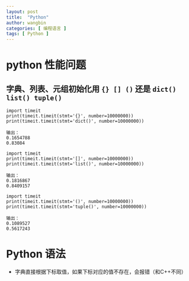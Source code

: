 ```yaml
---
layout: post
title:  "Python"
author: wangbin
categories: [ 编程语言 ]
tags: [ Python ]
---
```


# python 性能问题
## 字典、列表、元组初始化用 `{} [] ()` 还是 `dict() list() tuple()`
```
import timeit
print(timeit.timeit(stmt='{}', number=10000000))
print(timeit.timeit(stmt='dict()', number=10000000))

输出：
0.1654788
0.83084
```

```
import timeit
print(timeit.timeit(stmt='[]', number=10000000))
print(timeit.timeit(stmt='list()', number=10000000))

输出：
0.1816867
0.8409157
```

```
import timeit
print(timeit.timeit(stmt='()', number=10000000))
print(timeit.timeit(stmt='tuple()', number=10000000))

输出：
0.1089527
0.5617243
```

# Python 语法
- 字典直接根据下标取值，如果下标对应的值不存在，会报错（和C++不同）
